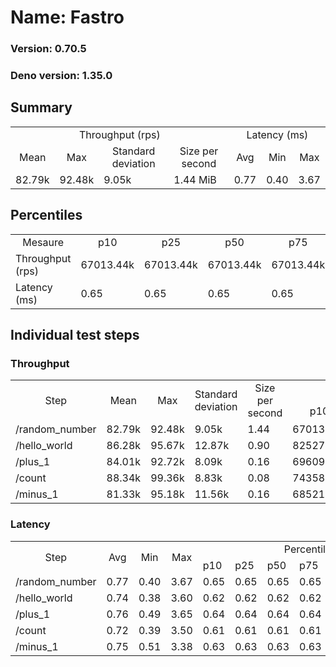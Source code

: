 # Name: Fastro 
  
  ### Version: 0.70.5
  ### Deno version: 1.35.0

## Summary
<table>
<tr>
    <td align="center" colspan="4">Throughput (rps)</td>
    <td align="center" colspan="3">Latency (ms)</td>
</tr>
<tr>
    <td align="center">Mean</td>
    <td align="center">Max</td>
    <td align="center">Standard deviation</td>
    <td align="center">Size per second</td>
    <td align="center">Avg</td>
    <td align="center">Min</td>
    <td align="center">Max</td>
</tr>
<tr>
    <td>82.79k</td>
    <td>92.48k</td>
    <td>9.05k</td>
    <td>1.44 MiB</td>
    <td>0.77</td>
    <td>0.40</td>
    <td>3.67</td>
</tr>
</table>

## Percentiles

<table>
<tr>
  <td align="center">Mesaure</td>
  <td align="center">p10</td>
  <td align="center">p25</td>
  <td align="center">p50</td>
  <td align="center">p75</td>
  <td align="center">p90</td>
  <td align="center">p95</td>
  <td align="center">p99</td>
</tr>
<tr>
  <td>Throughput (rps)</td>
  <td>67013.44k</td>
  <td>67013.44k</td>
  <td>67013.44k</td>
  <td>67013.44k</td>
  <td>89689.43k</td>
  <td>92475.87k</td>
  <td>92475.87k</td>
</tr>
<tr>
  <td>Latency (ms)</td>
  <td>0.65</td>
  <td>0.65</td>
  <td>0.65</td>
  <td>0.65</td>
  <td>0.93</td>
  <td>1.30</td>
  <td>1.70</td>
</tr>
</table>

## Individual test steps

### Throughput

<table>
<tr>
  <td align="center" rowspan="2">Step</td>
  <td align="center" rowspan="2">Mean</td>
  <td align="center" rowspan="2">Max</td>
  <td align="center" rowspan="2">Standard deviation</td>
  <td align="center" rowspan="2">Size per second</td>
  <td align="center" colspan="7">Percentiles</td>
</tr>
<tr>
  <!-- still Step -->
  <!-- still Mean -->
  <!-- still Max -->
  <!-- still Standard deviation -->
  <!-- still Size per second -->
  <td align="center">p10</td>
  <td align="center">p25</td>
  <td align="center">p50</td>
  <td align="center">p75</td>
  <td align="center">p90</td>
  <td align="center">p95</td>
  <td align="center">p99</td>
</tr>
<tr>
  <td>/random_number</td>
  <td>82.79k</td>
  <td>92.48k</td>
  <td>9.05k</td>
  <td>1.44</td>
  <td>67013.44k</td>
  <td>67013.44k</td>
  <td>67013.44k</td>
  <td>67013.44k</td>
  <td>89689.43k</td>
  <td>92475.87k</td>
  <td>92475.87k</td>
</tr><tr>
  <td>/hello_world</td>
  <td>86.28k</td>
  <td>95.67k</td>
  <td>12.87k</td>
  <td>0.90</td>
  <td>82527.26k</td>
  <td>82527.26k</td>
  <td>82527.26k</td>
  <td>82527.26k</td>
  <td>93942.26k</td>
  <td>95665.23k</td>
  <td>95665.23k</td>
</tr><tr>
  <td>/plus_1</td>
  <td>84.01k</td>
  <td>92.72k</td>
  <td>8.09k</td>
  <td>0.16</td>
  <td>69609.36k</td>
  <td>69609.36k</td>
  <td>69609.36k</td>
  <td>69609.36k</td>
  <td>89519.31k</td>
  <td>92718.51k</td>
  <td>92718.51k</td>
</tr><tr>
  <td>/count</td>
  <td>88.34k</td>
  <td>99.36k</td>
  <td>8.83k</td>
  <td>0.08</td>
  <td>74358.80k</td>
  <td>74358.80k</td>
  <td>74358.80k</td>
  <td>74358.80k</td>
  <td>97348.50k</td>
  <td>99357.06k</td>
  <td>99357.06k</td>
</tr><tr>
  <td>/minus_1</td>
  <td>81.33k</td>
  <td>95.18k</td>
  <td>11.56k</td>
  <td>0.16</td>
  <td>68521.04k</td>
  <td>68521.04k</td>
  <td>68521.04k</td>
  <td>68521.04k</td>
  <td>89519.30k</td>
  <td>95182.77k</td>
  <td>95182.77k</td>
</tr></table>

### Latency

<table>
<tr>
  <td align="center" rowspan="2">Step</td>
  <td align="center" rowspan="2">Avg</td>
  <td align="center" rowspan="2">Min</td>
  <td align="center" rowspan="2">Max</td>
  <td align="center" colspan="7">Percentiles</td>
</tr>
<tr>
  <!-- still Avg -->
  <!-- still Min -->
  <!-- still Max -->
  <td>p10</td>
  <td>p25</td>
  <td>p50</td>
  <td>p75</td>
  <td>p90</td>
  <td>p95</td>
  <td>p99</td>
</tr>
<tr>
  <td>/random_number</td>
  <td>0.77</td>
  <td>0.40</td>
  <td>3.67</td>
  <td>0.65</td>
  <td>0.65</td>
  <td>0.65</td>
  <td>0.65</td>
  <td>0.93</td>
  <td>1.30</td>
  <td>1.70</td>
</tr><tr>
  <td>/hello_world</td>
  <td>0.74</td>
  <td>0.38</td>
  <td>3.60</td>
  <td>0.62</td>
  <td>0.62</td>
  <td>0.62</td>
  <td>0.62</td>
  <td>0.89</td>
  <td>1.16</td>
  <td>1.51</td>
</tr><tr>
  <td>/plus_1</td>
  <td>0.76</td>
  <td>0.49</td>
  <td>3.65</td>
  <td>0.64</td>
  <td>0.64</td>
  <td>0.64</td>
  <td>0.64</td>
  <td>0.93</td>
  <td>1.22</td>
  <td>1.54</td>
</tr><tr>
  <td>/count</td>
  <td>0.72</td>
  <td>0.39</td>
  <td>3.50</td>
  <td>0.61</td>
  <td>0.61</td>
  <td>0.61</td>
  <td>0.61</td>
  <td>0.86</td>
  <td>1.18</td>
  <td>1.65</td>
</tr><tr>
  <td>/minus_1</td>
  <td>0.75</td>
  <td>0.51</td>
  <td>3.38</td>
  <td>0.63</td>
  <td>0.63</td>
  <td>0.63</td>
  <td>0.63</td>
  <td>0.92</td>
  <td>1.16</td>
  <td>1.58</td>
</tr></table>